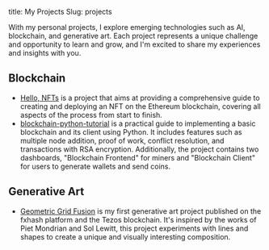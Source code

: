 title: My Projects
Slug: projects

With my personal projects, I explore emerging technologies such as AI, blockchain, and generative art. Each project represents a unique challenge and opportunity to learn and grow, and I'm excited to share my experiences and insights with you.

<!-- Selected projects section: Blockchain -->
<h2 class="content-subhead">Blockchain</h2>

<ul class="selected-projects">
    <li><a href=".projects/hello-nfts/">Hello, NFTs</a> is a project that aims at providing a comprehensive guide to creating and deploying an NFT on the Ethereum blockchain, covering all aspects of the process from start to finish.</li>
    <li><a href="https://github.com/adilmoujahid/blockchain-python-tutorial">blockchain-python-tutorial</a> is a practical guide to implementing a basic blockchain and its client using Python. It includes features such as multiple node addition, proof of work, conflict resolution, and transactions with RSA encryption. Additionally, the project contains two dashboards, "Blockchain Frontend" for miners and "Blockchain Client" for users to generate wallets and send coins.</li>
</ul>


<!-- Selected projects section: Generative A -->
<h2 class="content-subhead">Generative Art</h2>

<ul class="selected-projects">
    <li><a href="https://www.fxhash.xyz/generative/24620">Geometric Grid Fusion</a> is my first generative art project published on the fxhash platform and the Tezos blockchain. It's inspired by the works of Piet Mondrian and Sol Lewitt, this project experiments with lines and shapes to create a unique and visually interesting composition.</li>
</ul>

